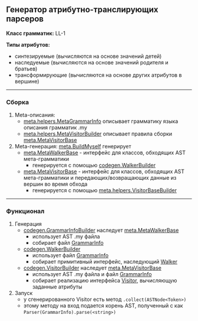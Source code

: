 ## Генератор атрибутно-транслирующих парсеров

**Класс грамматик:** LL-1

**Типы атрибутов:** 
* синтезируемые (вычисляются на основе значений детей)
* наследуемые (вычисляются на основе значений родителя и братьев)
* трансформирующие (вычисляются на основе других атрибутов в вершине)
---

### Сборка

1. Meta-описания:
    - [meta.helpers.MetaGrammarInfo](include/translate/meta/helpers/MetaGrammarInfo.kt) описывает грамматику языка описания грамматик .my
    - [meta.helpers.MetaVisitorBuilder](include/translate/meta/helpers/MetaVisitorBuilder.kt) описывает правила сборки [meta.MetaVisitorBase](include/translate/meta/MetaVisitorBase.kt) 
2. Meta-генерация: [meta.BuildMyself](include/translate/meta/BuildMyself.kt) генерирует
    - [meta.MetaWalkerBase](include/translate/meta/MetaWalkerBase.kt) - интерфейс для классов, обходящих AST мета-грамматики
        - генерируется с помощью [codegen.WalkerBuilder](include/translate/codegen/WalkerBaseBuilder.kt)
    - [meta.MetaVisitorBase](include/translate/meta/MetaVisitorBase.kt) - интерфейс для классов, обходящих AST мета-грамматики и передающих/возвращающих данные из вершин во время обхода
        - генерируется с помощью [meta.helpers.VisitorBaseBuilder](include/translate/codegen/VisitorBaseBuilder)
---

### Функционал

1. Генерация
    - [codegen.GrammarInfoBuilder](include/translate/codegen/GrammarInfoBuilder.kt) наследует [meta.MetaWalkerBase](include/translate/meta/MetaWalkerBase.kt) 
        - использует AST .my файла 
        - собирает файл [GrammarInfo](include/translate/codegen/helpers/GrammarInfo.kt)
    - [codegen.WalkerBuilder](include/translate/codegen/WalkerBaseBuilder.kt)
        - использует файл [GrammarInfo](include/translate/codegen/helpers/GrammarInfo.kt) 
        - собирает примитивный интерфейс, наследующий [Walker](include/structure/Walker.kt)
    - [codegen.VisitorBuilder](include/translate/codegen/VisitorBuilder.kt) наследует [meta.MetaVisitorBase](include/translate/meta/MetaVisitorBase.kt) 
        - использует AST .my файла и файл [GrammarInfo](include/translate/codegen/helpers/GrammarInfo.kt)
        - собирает реализацию интерфейса [Visitor](include/structure/Visitor.kt), вычисляющую заданные атрибуты
2. Запуск
    - у сгенерированного Visitor есть метод `.collect(ASTNode<Token>)`
    - этому методу на вход подается корень AST, полученный с как `Parser(GrammarInfo).parse(<string>)`
